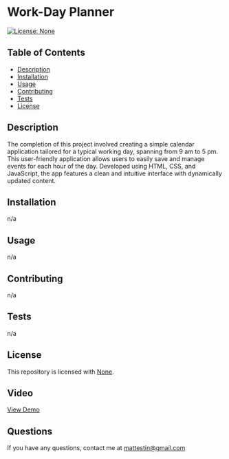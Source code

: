 # Work-Day Planner
  [![License: None](https://img.shields.io/badge/license-Unlicense-blue.svg)](http://unlicense.org/)
## Table of Contents
- [Description](#description)
- [Installation](#installation)
- [Usage](#usage)
- [Contributing](#contributing)
- [Tests](#tests)
- [License](#license)

## Description
The completion of this project involved creating a simple calendar application tailored for a typical working day, spanning from 9 am to 5 pm. This user-friendly application allows users to easily save and manage events for each hour of the day. Developed using HTML, CSS, and JavaScript, the app features a clean and intuitive interface with dynamically updated content. 

## Installation
n/a

## Usage
n/a

## Contributing 
n/a

## Tests 
n/a

## License 
This repository is licensed with [None](http://unlicense.org/).


## Video  
[View Demo]()

## Questions 
If you have any questions, contact me at [mattestin@gmail.com](mailto:mattestin@gmail.com)
